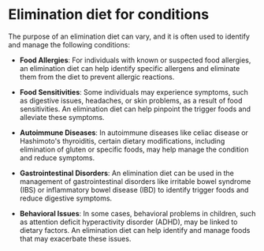 <!--
source: gpt-3 + jph editing
tags: diets
-->

# Elimination diet for conditions

The purpose of an elimination diet can vary, and it is often used to identify and manage the following conditions:

* **Food Allergies**: For individuals with known or suspected food allergies, an elimination diet can help identify specific allergens and eliminate them from the diet to prevent allergic reactions.

* **Food Sensitivities**: Some individuals may experience symptoms, such as digestive issues, headaches, or skin problems, as a result of food sensitivities. An elimination diet can help pinpoint the trigger foods and alleviate these symptoms.

* **Autoimmune Diseases**: In autoimmune diseases like celiac disease or Hashimoto's thyroiditis, certain dietary modifications, including elimination of gluten or specific foods, may help manage the condition and reduce symptoms.

* **Gastrointestinal Disorders**: An elimination diet can be used in the management of gastrointestinal disorders like irritable bowel syndrome (IBS) or inflammatory bowel disease (IBD) to identify trigger foods and reduce digestive symptoms.

* **Behavioral Issues**: In some cases, behavioral problems in children, such as attention deficit hyperactivity disorder (ADHD), may be linked to dietary factors. An elimination diet can help identify and manage foods that may exacerbate these issues.
